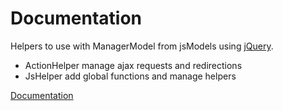 # Documentation

Helpers to use with ManagerModel from jsModels using [jQuery](https://jquery.com/).  

- ActionHelper manage ajax requests and redirections
- JsHelper add global functions and manage helpers

[Documentation](http://corentin-begne.github.io/jsHelpers/)
